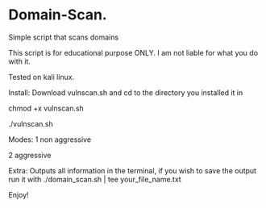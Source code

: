 # Domain-Scan.
Simple script that scans domains

This script is for educational purpose ONLY. I am not liable for what you do with it.

Tested on kali linux.

Install:
Download vulnscan.sh and cd to the directory you installed it in

chmod +x vulnscan.sh

./vulnscan.sh

Modes:
1 non aggressive

2 aggressive

Extra:
Outputs all information in the terminal, if you wish to save the output run it with ./domain_scan.sh | tee your_file_name.txt

Enjoy!

